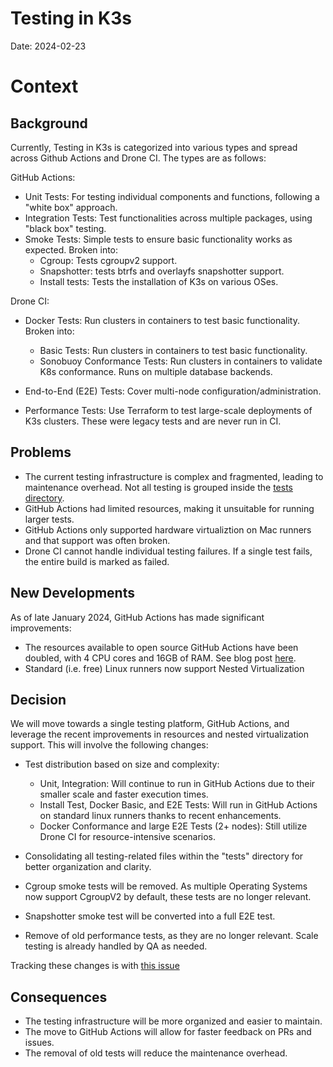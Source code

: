 # Testing in K3s

Date: 2024-02-23

# Context

## Background

Currently, Testing in K3s is categorized into various types and spread across Github Actions and Drone CI. The types are as follows:

GitHub Actions:
- Unit Tests: For testing individual components and functions, following a "white box" approach.
- Integration Tests: Test functionalities across multiple packages, using "black box" testing.
- Smoke Tests: Simple tests to ensure basic functionality works as expected. Broken into:
    - Cgroup: Tests cgroupv2 support.
    - Snapshotter: tests btrfs and overlayfs snapshotter support.
    - Install tests: Tests the installation of K3s on various OSes.

Drone CI:
- Docker Tests: Run clusters in containers to test basic functionality. Broken into:
    - Basic Tests: Run clusters in containers to test basic functionality.
    - Sonobuoy Conformance Tests: Run clusters in containers to validate K8s conformance. Runs on multiple database backends.
- End-to-End (E2E) Tests: Cover multi-node configuration/administration.

- Performance Tests: Use Terraform to test large-scale deployments of K3s clusters. These were legacy tests and are never run in CI.

## Problems

- The current testing infrastructure is complex and fragmented, leading to maintenance overhead. Not all testing is grouped inside the [tests directory](../../tests/).
- GitHub Actions had limited resources, making it unsuitable for running larger tests.
- GitHub Actions only supported hardware virtualiztion on Mac runners and that support was often broken.
- Drone CI cannot handle individual testing failures. If a single test fails, the entire build is marked as failed.

## New Developments

As of late January 2024, GitHub Actions has made significant improvements:
- The resources available to open source GitHub Actions have been doubled, with 4 CPU cores and 16GB of RAM. See blog post [here](https://github.blog/2024-01-17-github-hosted-runners-double-the-power-for-open-source/).
- Standard (i.e. free) Linux runners now support Nested Virtualization

## Decision

We will move towards a single testing platform, GitHub Actions, and leverage the recent improvements in resources and nested virtualization support. This will involve the following changes:

- Test distribution based on size and complexity:
    - Unit, Integration: Will continue to run in GitHub Actions due to their smaller scale and faster execution times.
    - Install Test, Docker Basic, and E2E Tests: Will run in GitHub Actions on standard linux runners thanks to recent enhancements.
    - Docker Conformance and large E2E Tests (2+ nodes): Still utilize Drone CI for resource-intensive scenarios.

- Consolidating all testing-related files within the "tests" directory for better organization and clarity.
- Cgroup smoke tests will be removed. As multiple Operating Systems now support CgroupV2 by default, these tests are no longer relevant.
- Snapshotter smoke test will be converted into a full E2E test.
- Remove of old performance tests, as they are no longer relevant. Scale testing is already handled by QA as needed. 

Tracking these changes is with [this issue](https://github.com/k3s-io/k3s/issues/9477)

## Consequences

- The testing infrastructure will be more organized and easier to maintain.
- The move to GitHub Actions will allow for faster feedback on PRs and issues.
- The removal of old tests will reduce the maintenance overhead.


